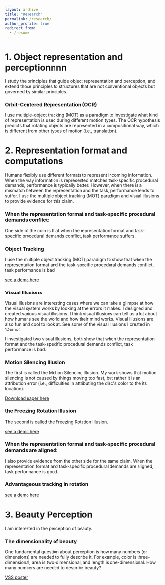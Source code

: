 ```yaml
---
layout: archive
title: "Research"
permalink: /research/
author_profile: true
redirect_from:
  - /resume
---
```



# 1. Object representation and perceptionnnn

I study the principles that guide object representation and perception, and extend those principles to structures that are not conventional objects but governed by similar principles. 

### Orbit-Centered Representation (OCR)
I use multiple-object tracking (MOT) as a paradigm to investigate what kind of representation is used during different motion types. The OCR hypothesis predicts that rotating objects are represented in a compositional way, which is different from other types of motion (i.e., translation). 

# 2. Representation format and computations

Humans flexibly use different formats to represent incoming information. When the way information is represented matches task-specific procedural demands, performance is typically better. However, when there is a mismatch between the representation and the task, performance tends to suffer. I use the multiple object tracking (MOT) paradigm and visual illusions to provide evidence for this claim. 

### When the representation format and task-specific procedural demands conflict:

One side of the coin is that when the representation format and task-specific procedural demands conflict, task performance suffers.

### Object Tracking

I use the multiple object tracking (MOT) paradigm to show that when the representation format and the task-specific procedural demands conflict, task performance is bad.

[see a demo here](https://qihan.visualthinkingresearch.com/qihan/wu-flombaum-2024-the-motion-silencing-illusion-depends-on-object-centered-representation.pdf)

### Visual Illusions

Visual illusions are interesting cases where we can take a glimpse at how the visual system works by looking at the errors it makes. I designed and created various visual illusions. I think visual illusions can tell us a lot about how humans see the world and how their mind works. Visual illusions are also fun and cool to look at. See some of the visual illusions I created in 'Demo'. 

I investigated two visual illusions, both show that when the representation format and the task-specific procedural demands conflict, task performance is bad.

### Motion Silencing Illusion

The first is called the Motion Silencing Illusion. My work shows that motion silencing is not caused by things moving too fast, but rather it is an attribution error (i.e., difficulties in attributing the disc's color to the its location).

[Download paper here](https://qihan.visualthinkingresearch.com/qihan/wu-flombaum-2024-the-motion-silencing-illusion-depends-on-object-centered-representation.pdf)

### the Freezing Rotation Illusion

The second is called the Freezing Rotation Illusion. 

[see a demo here](https://qihan.visualthinkingresearch.com/qihan/wu-flombaum-2024-the-motion-silencing-illusion-depends-on-object-centered-representation.pdf)

### When the representation format and task-specific procedural demands are aligned:

I also provide evidence from the other side for the same claim. When the representation format and task-specific procedural demands are aligned, task performance is good.

### Advantageous tracking in rotation

[see a demo here](https://qihan.visualthinkingresearch.com/qihan/wu-flombaum-2024-the-motion-silencing-illusion-depends-on-object-centered-representation.pdf)


# 3. Beauty Perception

I am interested in the perception of beauty. 

### The dimensionality of beauty

One fundamental question about perception is how many numbers (or dimensions) are needed to fully describe it. For example, color is three-dimensional, area is two-dimensional, and length is one-dimensional. How many numbers are needed to describe beauty?

<a href="https://qihan.visualthinkingresearch.com/qihan/VSS_2019_Qihan_Wu">VSS poster</a>



